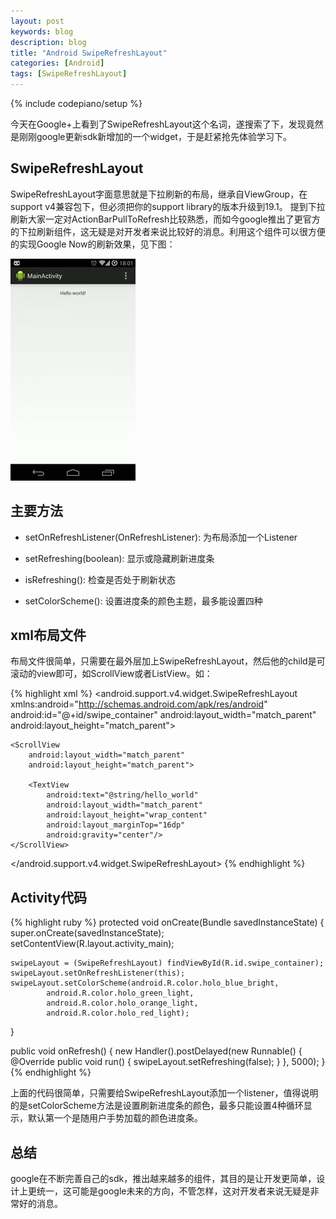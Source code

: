 ```yaml
---
layout: post
keywords: blog
description: blog
title: "Android SwipeRefreshLayout"
categories: [Android]
tags: [SwipeRefreshLayout]
---
```

{% include codepiano/setup %}


今天在Google+上看到了SwipeRefreshLayout这个名词，遂搜索了下，发现竟然是刚刚google更新sdk新增加的一个widget，于是赶紧抢先体验学习下。

## SwipeRefreshLayout

SwipeRefreshLayout字面意思就是下拉刷新的布局，继承自ViewGroup，在support v4兼容包下，但必须把你的support library的版本升级到19.1。 提到下拉刷新大家一定对ActionBarPullToRefresh比较熟悉，而如今google推出了更官方的下拉刷新组件，这无疑是对开发者来说比较好的消息。利用这个组件可以很方便的实现Google Now的刷新效果，见下图：

<img src="/image/SwipeRefreshLayout.gif">

## 主要方法

* setOnRefreshListener(OnRefreshListener): 为布局添加一个Listener

* setRefreshing(boolean): 显示或隐藏刷新进度条

* isRefreshing(): 检查是否处于刷新状态

* setColorScheme(): 设置进度条的颜色主题，最多能设置四种

## xml布局文件

布局文件很简单，只需要在最外层加上SwipeRefreshLayout，然后他的child是可滚动的view即可，如ScrollView或者ListView。如：

{% highlight xml %}
<android.support.v4.widget.SwipeRefreshLayout
    xmlns:android="http://schemas.android.com/apk/res/android"
    android:id="@+id/swipe_container"
    android:layout_width="match_parent"
    android:layout_height="match_parent">
 
    <ScrollView
        android:layout_width="match_parent"
        android:layout_height="match_parent">
 
        <TextView
            android:text="@string/hello_world"
            android:layout_width="match_parent"
            android:layout_height="wrap_content"
            android:layout_marginTop="16dp"
            android:gravity="center"/>
    </ScrollView>
 
</android.support.v4.widget.SwipeRefreshLayout>
{% endhighlight %}

## Activity代码

{% highlight ruby %}
protected void onCreate(Bundle savedInstanceState) {
    super.onCreate(savedInstanceState);
    setContentView(R.layout.activity_main);
 
    swipeLayout = (SwipeRefreshLayout) findViewById(R.id.swipe_container);
    swipeLayout.setOnRefreshListener(this);
    swipeLayout.setColorScheme(android.R.color.holo_blue_bright, 
            android.R.color.holo_green_light, 
            android.R.color.holo_orange_light, 
            android.R.color.holo_red_light);
}
 
public void onRefresh() {
    new Handler().postDelayed(new Runnable() {
        @Override public void run() {
            swipeLayout.setRefreshing(false);
        }
    }, 5000);
}
{% endhighlight %}

上面的代码很简单，只需要给SwipeRefreshLayout添加一个listener，值得说明的是setColorScheme方法是设置刷新进度条的颜色，最多只能设置4种循环显示，默认第一个是随用户手势加载的颜色进度条。

## 总结

google在不断完善自己的sdk，推出越来越多的组件，其目的是让开发更简单，设计上更统一，这可能是google未来的方向，不管怎样，这对开发者来说无疑是非常好的消息。

